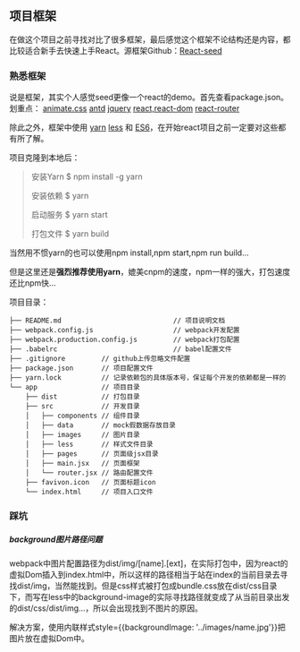 ## 项目框架

在做这个项目之前寻找对比了很多框架，最后感觉这个框架不论结构还是内容，都比较适合新手去快速上手React。源框架Github：[React-seed](https://github.com/JasonBai007/react-seed)

### 熟悉框架

说是框架，其实个人感觉seed更像一个react的demo。首先查看package.json。划重点：   [animate.css](https://daneden.github.io/animate.css/)   [antd](https://ant.design/docs/react/introduce-cn)   [jquery](http://jquery.cuishifeng.cn/index.html)   [react,react-dom](https://tianxiangbing.github.io/react-cn/docs/getting-started.html)   [react-router](http://www.ruanyifeng.com/blog/2016/05/react_router.html?utm_source=tool.lu)

除此之外，框架中使用 [yarn](https://yarnpkg.com/zh-Hans/)   [less](http://lesscss.cn/)  和  [ES6](http://es6.ruanyifeng.com/)，在开始react项目之前一定要对这些都有所了解。

项目克隆到本地后：

> 安装Yarn  $ npm install -g yarn
>
> 安装依赖  $ yarn
>
> 启动服务  $ yarn start
>
> 打包文件  $ yarn build

当然用不惯yarn的也可以使用npm install,npm start,npm run build...  

但是这里还是**强烈推荐使用yarn**，媲美cnpm的速度，npm一样的强大，打包速度还比npm快...

项目目录：

```
├── README.md                            // 项目说明文档
├── webpack.config.js                    // webpack开发配置
├── webpack.production.config.js         // webpack打包配置
├── .babelrc                             // babel配置文件
├── .gitignore         // github上传忽略文件配置
├── package.json       // 项目配置文件
├── yarn.lock          // 记录依赖包的具体版本号，保证每个开发的依赖都是一样的
└── app                // 项目目录
    ├── dist           // 打包目录
    ├── src            // 开发目录
    │   ├── components // 组件目录
    │   ├── data       // mock假数据存放目录
    │   ├── images     // 图片目录
    │   ├── less       // 样式文件目录
    │   ├── pages      // 页面级jsx目录
    │   ├── main.jsx   // 页面框架
    │   └── router.jsx // 路由配置文件
    ├── favivon.icon   // 页面标题icon
    └── index.html     // 项目入口文件
```

### 踩坑

##### background图片路径问题

webpack中图片配置路径为dist/img/[name].[ext]，在实际打包中，因为react的虚拟Dom插入到index.html中，所以这样的路径相当于站在index的当前目录去寻找dist/img，当然能找到。但是css样式被打包成bundle.css放在dist/css目录下，而写在less中的background-image的实际寻找路径就变成了从当前目录出发的dist/css/dist/img...，所以会出现找到不图片的原因。

解决方案，使用内联样式style={{backgroundImage: '../images/name.jpg'}}把图片放在虚拟Dom中。
